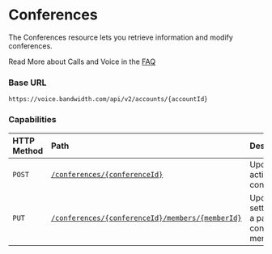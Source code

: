 # Conferences
The Conferences resource lets you retrieve information and modify conferences.

<aside class="alert general small">
<p>
Read More about Calls and Voice in the <a href="http://dev.bandwidth.com/faq/#voice">FAQ</a>
</p>
</aside>

### Base URL

`https://voice.bandwidth.com/api/v2/accounts/{accountId}`

### Capabilities

| HTTP Method                      | Path                                                                                              | Description                                         |
|:---------------------------------|:--------------------------------------------------------------------------------------------------|:----------------------------------------------------|
| <code class="post">POST</code>   | [`/conferences/{conferenceId}`](postConferencesConferenceId.md)                                   | Update an active conference.                        |
| <code class="put">PUT</code>     | [`/conferences/{conferenceId}/members/{memberId}`](putConferencesConferenceIdMembersMemberId.md)  | Updates settings for a particular conference member.|
